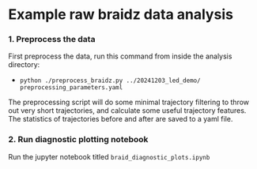 # Example raw braidz data analysis

### 1. Preprocess the data

First preprocess the data, run this command from inside the analysis directory: 
  * `python ./preprocess_braidz.py ../20241203_led_demo/ preprocessing_parameters.yaml`
  
The preprocessing script will do some minimal trajectory filtering to throw out very short trajectories, and calculate some useful trajectory features. The statistics of trajectories before and after are saved to a yaml file. 

### 2. Run diagnostic plotting notebook

Run the jupyter notebook titled `braid_diagnostic_plots.ipynb`
